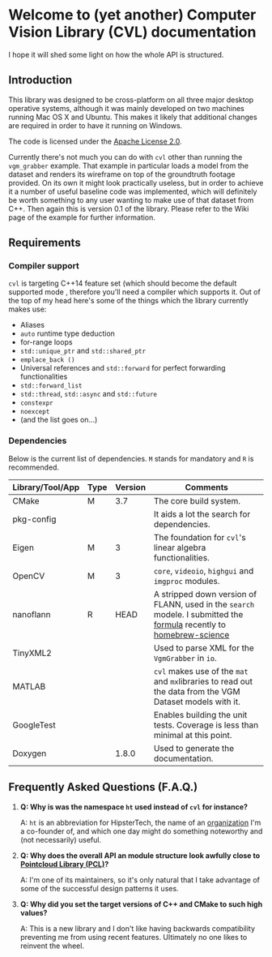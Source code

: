 # Welcome to (yet another) Computer Vision Library (CVL) documentation

I hope it will shed some light on how the whole API is structured.

## Introduction

This library was designed to be cross-platform on all three major desktop operative systems, although it was mainly developed on two machines running Mac OS X and Ubuntu. This makes it likely that additional changes are required in order to have it running on Windows.

The code is licensed under the [Apache License 2.0](https://tldrlegal.com/license/apache-license-2.0-(apache-2.0)).

Currently there's not much you can do with `cvl` other than running the `vgm_grabber` example. That example in particular loads a model from the dataset and renders its wireframe on top of the groundtruth footage provided. On its own it might look practically useless, but in order to achieve it a number of useful baseline code was implemented, which will definitely be worth something to any user wanting to make use of that dataset from C++. Then again this is version 0.1 of the library. Please refer to the Wiki page of the example for further information.

## Requirements

### Compiler support

`cvl` is targeting C++14 feature set (which should become the default supported mode , therefore you'll need a compiler which supports it. Out of the top of my head here's some of the things which the library currently makes use:
-	Aliases
-	`auto` runtime type deduction
-	for-range loops
-	`std::unique_ptr` and `std::shared_ptr`
-	`emplace_back ()`
-	Universal references and `std::forward` for perfect forwarding functionalities
-	`std::forward_list`
-	`std::thread`, `std::async` and `std::future`
-	`constexpr`
-	`noexcept`
-	(and the list goes on...)

### Dependencies

Below is the current list of dependencies. `M` stands for mandatory and `R` is recommended.


| Library/Tool/App | Type | Version | Comments |
|------------------|------|---------|----------|
| CMake			   | M    | 3.7     | The core build system. |
| pkg-config	   |      |         | It aids a lot the search for dependencies. |
| Eigen	   		   | M    | 3       | The foundation for `cvl`'s linear algebra functionalities. |
| OpenCV   		   | M    | 3       | `core`, `videoio`, `highgui` and `imgproc` modules. |
| nanoflann		   | R    | HEAD    | A stripped down version of FLANN, used in the `search` modele. I submitted the [formula](https://github.com/Homebrew/homebrew-science/pull/6139) recently to [homebrew-science](https://github.com/Homebrew/homebrew-science)|
| TinyXML2		   |      | 	    | Used to parse XML for the `VgmGrabber` in `io`. |
| MATLAB		   |      | 	    | `cvl` makes use of the `mat` and `mx`libraries to read out the data from the VGM Dataset models with it. |
| GoogleTest	   |      | 	    | Enables building the unit tests. Coverage is less than minimal at this point. |
| Doxygen	   	   |      | 1.8.0   | Used to generate the documentation. |


## Frequently Asked Questions (F.A.Q.)

1. 	**Q: Why is was the namespace `ht` used instead of `cvl` for instance?**

	A: `ht` is an abbreviation for HipsterTech, the name of an [organization](https://github.com/HipsterTech) I'm a co-founder of, and which one day might do something noteworthy and (not necessarily) useful.

2. 	**Q: Why does the overall API an module structure look awfully close to [Pointcloud Library (PCL)](https://github.com/PointCloudLibrary/pcl)?**

	A: I'm one of its maintainers, so it's only natural that I take advantage of some of the successful design patterns it uses.

3. 	**Q: Why did you set the target versions of C++ and CMake to such high values?**

	A: This is a new library and I don't like having backwards compatibility preventing me from using recent features. Ultimately no one likes to reinvent the wheel.
